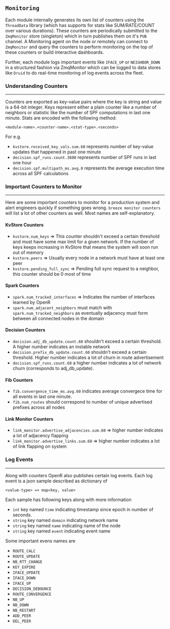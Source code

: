 `Monitoring`
------------

Each module internally generates its own list of counters using the `ThreadData`
library (which has supports for stats like SUM/RATE/COUNT over various
durations). These counters are periodically submitted to the `ZmqMonitor` store
(singleton) which in turn publishes them on it's `PUB` channel. A Monitoring
agent on the node or remotely can connect to `ZmqMonitor` and query the counters
to perform monitoring on the top of these counters or build interactive
dashboards.

Further, each module logs important events like `IFACE_UP` or `NEIGHBOR_DOWN`
in a structured fashion via ZmqMonitor which can be logged to data stores
like `Druid` to do real-time monitoring of log events across the fleet.


### Understanding Counters
---

Counters are exported as key-value pairs where the key is string and value is a
64-bit integer. Keys represent either a plain counter like a number of neighbors
or statistic like the number of SPF computations in last one minute. Stats are
encoded with the following method:

`<module-name>.<counter-name>.<stat-type>.<seconds>`

For e.g.
- `kvstore.received_key_vals.sum.60` represents number of key-value updates that
  happened in past one minute
- `decision.spf_runs.count.3600` represents number of SPF runs in last one hour
- `decision.spf.multipath_ms.avg.0` represents the average execution time across
  all SPF calculations


### Important Counters to Monitor
---

Here are some important counters to monitor for a production system and alert
engineers quickly if something goes wrong. `breeze monitor counters` will list
a lot of other counters as well. Most names are self-explanatory.

#### KvStore Counters
- `kvstore.num_keys` => This counter shouldn't exceed a certain threshold and
  must have some max limit for a given network. If the number of keys keeps
  increasing in KvStore that means the system will soon run out of memory
- `kvstore.peers` => Usually every node in a network must have at least one peer
- `kvstore.pending_full_sync` => Pending full sync request to a neighbor, this
  counter should be 0 most of time

#### Spark Counters
- `spark.num_tracked_interfaces` => Indicates the number of interfaces learned by
  OpenR
- `spark.num_adjacent_neighbors` must match with `spark.num_tracked_neighbors`
  as eventually adjacency must form between all connected nodes in the domain

#### Decision Counters

- `decision.adj_db_update.count.60` shouldn't exceed a certain threshold. A higher
  number indicates an instable network
- `decision.prefix_db_update.count.60` shouldn't exceed a certain threshold.
  Higher number indicates a lot of churn in route advertisement
- `decision.spf_runs.count.60` a higher number indicates a lot of network churn
  (corresponds to adj_db_update).

#### Fib Counters

- `fib.convergence_time_ms.avg.60` indicates average convergece time for all
  events in last one minute.
- `fib.num_routes` should correspond to number of unique advertised prefixes
  across all nodes

#### Link Monitor Counters

- `link_monitor.advertise_adjacencies.sum.60` => higher number indicates a lot of
  adjacency flapping
- `link_monitor.advertise_links.sum.60` => higher number indicates a lot of link
  flapping on system

### Log Events
---

Along with counters OpenR also publishes certain log events. Each log event is a
json sample described as dictionary of

`<value-type> => map<key, value>`

Each sample has following keys along with more information
- `int` key named `time` indicating timestamp since epoch in number of seconds.
- `string` key named `domain` indicating network name
- `string` key named `name` indicating name of the node
- `string` key named `event` indicating event name

Some important evens names are
- `ROUTE_CALC`
- `ROUTE_UPDATE`
- `NB_RTT_CHANGE`
- `KEY_EXPIRE`
- `IFACE_UPDATE`
- `IFACE_DOWN`
- `IFACE_UP`
- `DECISION_DEBOUNCE`
- `ROUTE_CONVERGENCE`
- `NB_UP`
- `NB_DOWN`
- `NB_RESTART`
- `ADD_PEER`
- `DEL_PEER`
